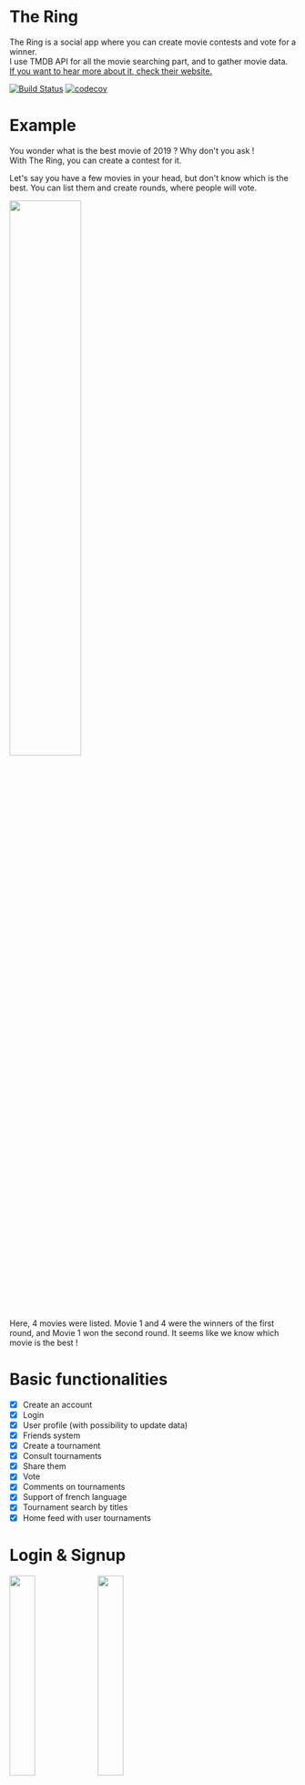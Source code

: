 # The Ring
The Ring is a social app where you can create movie contests and vote for a winner.  
I use TMDB API for all the movie searching part, and to gather movie data.  
[If you want to hear more about it, check their website.](https://www.themoviedb.org/)

[![Build Status](https://travis-ci.com/kcourtois/TheRing.svg?branch=master)](https://travis-ci.com/kcourtois/TheRing) [![codecov](https://codecov.io/gh/kcourtois/TheRing/branch/master/graph/badge.svg)](https://codecov.io/gh/kcourtois/TheRing)

# Example

You wonder what is the best movie of 2019 ? Why don't you ask !  
With The Ring, you can create a contest for it.  
  
Let's say you have a few movies in your head, but don't know which is the best. You can list them and create rounds, where people will vote.  
  
<img src="Images/movies.png" width="50%" height="50%"/>
  
Here, 4 movies were listed. Movie 1 and 4 were the winners of the first round, and Movie 1 won the second round. It seems like we know which movie is the best !  
  
  
# Basic functionalities
  
- [x] Create an account
- [x] Login
- [x] User profile (with possibility to update data)
- [x] Friends system
- [x] Create a tournament
- [x] Consult tournaments
- [x] Share them
- [x] Vote
- [x] Comments on tournaments
- [x] Support of french language
- [x] Tournament search by titles
- [x] Home feed with user tournaments
  
# Login & Signup
  
<img src="Images/login.jpg" width="30%" height="30%"/> <img src="Images/signup.jpg" width="30%" height="30%"/>  
  
  
# Home
  
<img src="Images/home.jpg" width="30%" height="30%"/>  
  
  
# Profile
  
<img src="Images/profile.jpg" width="30%" height="30%"/> <img src="Images/editProfile.jpg" width="30%" height="30%"/>  
<img src="Images/updateEmail.jpg" width="30%" height="30%"/> <img src="Images/updatePassword.jpg" width="30%" height="30%"/>  
  
  
# Friends
  
<img src="Images/friendCode.jpg" width="30%" height="30%"/> <img src="Images/userlist.jpg" width="30%" height="30%"/> <img src="Images/userDetail.jpg" width="30%" height="30%"/>  
  
  
# Tournament creation
  
<img src="Images/createTournament1.jpg" width="30%" height="30%"/> <img src="Images/createTournament2.jpg" width="30%" height="30%"/>  
<img src="Images/pickContestant.jpg" width="30%" height="30%"/> <img src="Images/createTournament3.jpg" width="30%" height="30%"/>  
  

# Tournament search & detailed view
  
<img src="Images/tournamentSearch.jpg" width="30%" height="30%"/> <img src="Images/tournamentDetail1.jpg" width="30%" height="30%"/> 
  
  
# Comment tournaments
  
<img src="Images/tournamentDetail2.jpg" width="30%" height="30%"/>
